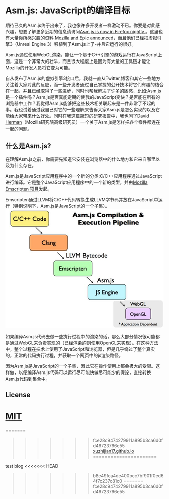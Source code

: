 Asm.js: JavaScript的编译目标
==========================
期待已久的Asm.js终于出来了，我也像许多开发者一样激动不已。你要是对此感兴趣，想要了解更多近期的信息请访问[Asm.js is now in Firefox nightly ](https://blog.mozilla.org/luke/2013/03/21/asm-js-in-firefox-nightly/)。这里也有大量你所感兴趣的资料[ Mozilla and Epic announced](https://blog.mozilla.org/blog/2013/03/27/mozilla-is-unlocking-the-power-of-the-web-as-a-platform-for-gaming/)，而且他们已经把虚拟引擎3（Unreal Engine 3）移植到了Asm.js上了-并且它运行的很好。

Asm.js通过使用WebGL渲染，能让一个基于C++引擎的游戏运行在JavaScript上面，这是一个非常大的壮举，而且很大程度上是因为有大量的工具链才能让Mozilla的开发人员将它变为可能。

自从发布了Asm.js的虚拟引擎3接口后，我就一直从Twitter,博客和其它一些地方关注着大家对此的反应，而一些开发者通过自己掌握的公开技术将它们有趣的结合在一起，并且已经取得了一些进步，同时也帮我解决了许多的困惑，比如:Asm.js是一个插件吗？Asm.js是否真能定期的使我的JavaScript变快？是否能在所有的浏览器中工作？我觉得Asm.js能够把这些技术相关联起来是一件非常了不起的事。我也试着通过我自己对它的一些理解来告诉大家Asm.js是怎么实现的以及它能给大家带来什么好处。同时在我这篇简短的研究报告中，我也问了[David Herman](http://calculist.org/)（Mozilla研究院高级研究员）一个关于Asm.js是怎样把各个零件都连在一起的问题。

什么是Asm.js?
-------------------
在理解Asm.js之前，你需要先知道它安装在浏览器中的什么地方和它来自哪里以及为什么存在。

Asm.js是JavaScript应用程序中的一个新的分类:C/C++应用程序通过JavaScript进行编译。它是整个JavaScript应用程序中的一个新的类型，并由[Mozilla Emscripten 项目](https://github.com/kripken/emscripten)发起。

Emscripten通过LLVM将C/C++代码转换生成LLVM字节码并放在JavaScript中运行（特别说明下，Asm.js是JavaScript的一个子集）。
![Asm.js Compilation & Execution Pipeline](./images/1yoy1Fal.png)

如果编译Asm.js代码去做一些执行过程中的渲染的话，那么大部分情况很可能都是通过WebGL来负责实现的（已经渲染的则使用OpenGL来实现）。在这种方法中，整个过程在技术上使用了JavaScript和浏览器，但是几乎绕过了整个真实的，正常的代码执行过程，并获取一个网页中的js渲染路径。

因为Asm.js是JavaScript的一个子集，因此它在操作使用上都会极大的受限。这样做，以便编译Asm.js代码可以运行尽可能快做尽可能少的假设，直接转换Asm.js代码到集合中。



## License

[MIT](http://opensource.org/licenses/MIT)
=======
=======
>>>>>>> fce28c9474279911a895b3ca6d0fd46723766e55
[xuzhijian17.github.io](http://xuzhijian17.github.io)
======================

test blog
<<<<<<< HEAD
>>>>>>> b8e49fca4de400bcc7bf901f0ed64f7c237c81c0
=======
>>>>>>> fce28c9474279911a895b3ca6d0fd46723766e55
